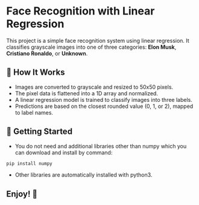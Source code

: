 # Face Recognition with Linear Regression

This project is a simple face recognition system using linear regression. It classifies grayscale images into one of three categories: **Elon Musk**, **Cristiano Ronaldo**, or **Unknown**.

## 🧠 How It Works

- Images are converted to grayscale and resized to 50x50 pixels.
- The pixel data is flattened into a 1D array and normalized.
- A linear regression model is trained to classify images into three labels.
- Predictions are based on the closest rounded value (0, 1, or 2), mapped to label names.

## 🚀 Getting Started
- You do not need and additional libraries other than numpy which you can download and install by command:
```bash
pip install numpy
```
- Other libraries are automatically installed with python3.

## Enjoy! 🎈
